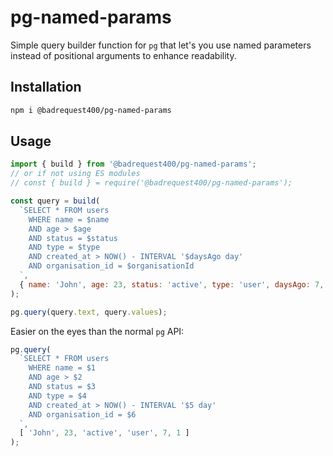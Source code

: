 
# pg-named-params

Simple query builder function for `pg` that let's you use named parameters instead of positional arguments to enhance readability.

## Installation

```bash
npm i @badrequest400/pg-named-params
```

## Usage

```js
import { build } from '@badrequest400/pg-named-params';
// or if not using ES modules
// const { build } = require('@badrequest400/pg-named-params');

const query = build(
  `SELECT * FROM users
    WHERE name = $name
    AND age > $age
    AND status = $status
    AND type = $type
    AND created_at > NOW() - INTERVAL '$daysAgo day'
    AND organisation_id = $organisationId
  `,
  { name: 'John', age: 23, status: 'active', type: 'user', daysAgo: 7, organisationId: 1 }
);

pg.query(query.text, query.values);
```

Easier on the eyes than the normal `pg` API:

```js
pg.query(
  `SELECT * FROM users
    WHERE name = $1
    AND age > $2
    AND status = $3
    AND type = $4
    AND created_at > NOW() - INTERVAL '$5 day'
    AND organisation_id = $6
  `,
  [ 'John', 23, 'active', 'user', 7, 1 ]
);
```
